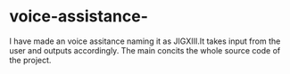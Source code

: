 # voice-assistance-
I have made an voice assitance naming it as JIGXIII.It takes input from the user and outputs accordingly.
The main concits the whole source code of the project.
